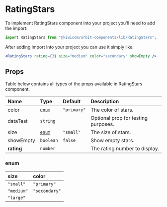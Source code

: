 # RatingStars
To implement RatingStars component into your project you'll need to add the import:
```jsx
import RatingStars from "@kiwicom/orbit-components/lib/RatingStars";
```
After adding import into your project you can use it simply like:
```jsx
<RatingStars rating={3} size="medium" color="secondary" showEmpty />
```
## Props
Table below contains all types of the props available in RatingStars component.

| Name         | Type                | Default      | Description                      |
| :-------     | :------------------ | :----------- | :------------------------------- |
| color        | [`enum`](#enum)     | `"primary"`  | The color of stars.
| dataTest     | `string`            |              | Optional prop for testing purposes.
| size         | [`enum`](#enum)     | `"small"`    | The size of stars.
| showEmpty    | `boolean`           | `false`      | Show empty stars.
| **rating**   | `number`            |              | The rating number to display.


### enum

| size       | color          |
| :--------- | :------------- |
| `"small"`  | `"primary"`    |
| `"medium"` | `"secondary"`  |
| `"large"`  |                |
